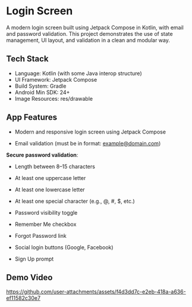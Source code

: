 # Login Screen
A modern login screen built using Jetpack Compose in Kotlin, with email and password validation. This project demonstrates the use of state management, UI layout, and validation in a clean and modular way.
## Tech Stack
* Language: Kotlin (with some Java interop structure)
* UI Framework: Jetpack Compose
* Build System: Gradle
* Android Min SDK: 24+
* Image Resources: res/drawable
## App Features
* Modern and responsive login screen using Jetpack Compose

* Email validation (must be in format: example@domain.com)

 **Secure password validation**:

* Length between 8–15 characters

* At least one uppercase letter

* At least one lowercase letter

* At least one special character (e.g., @, #, $, etc.)

* Password visibility toggle

* Remember Me checkbox

* Forgot Password link

* Social login buttons (Google, Facebook)

* Sign Up prompt

 ## Demo Video
 https://github.com/user-attachments/assets/f4d3dd7c-e2eb-418a-a636-ef11582c30e7
